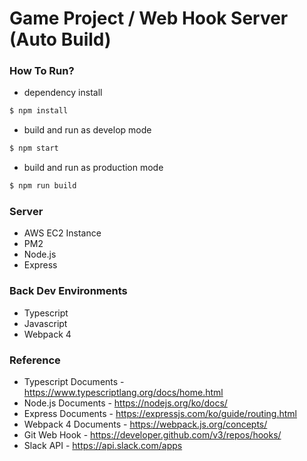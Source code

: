Game Project / Web Hook Server (Auto Build)
=============

### How To Run? ###
- dependency install
```sh
$ npm install
```
- build and run as develop mode
```sh
$ npm start
```
- build and run as production mode
```sh
$ npm run build
```

### Server ###
- AWS EC2 Instance
- PM2
- Node.js
- Express

### Back Dev Environments ###
- Typescript
- Javascript
- Webpack 4

### Reference ###
- Typescript Documents - https://www.typescriptlang.org/docs/home.html
- Node.js Documents - https://nodejs.org/ko/docs/
- Express Documents - https://expressjs.com/ko/guide/routing.html
- Webpack 4 Documents - https://webpack.js.org/concepts/
- Git Web Hook - https://developer.github.com/v3/repos/hooks/
- Slack API - https://api.slack.com/apps
